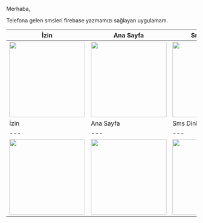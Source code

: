Merhaba,

Telefona gelen smsleri firebase yazmamızı sağlayan uygulamam.

| İzin | Ana Sayfa | Sms Dinleme | Firebase |
| --- | --- | --- | --- |
| <img src="https://live.staticflickr.com/65535/52695679751_89474f301a_k.jpg" width="200"> |  <img src="https://live.staticflickr.com/65535/52695941849_4838b7d255_k.jpg" width="200">|<img src="https://live.staticflickr.com/65535/52695679796_66fa5dfa41_k.jpg" width="200"> |  <img src="https://live.staticflickr.com/65535/52696169738_eddca77907_k.jpg" width="200">|
| İzin | Ana Sayfa | Sms Dinleme | Firebase |
| --- | --- | --- | --- |
| <img src="https://live.staticflickr.com/65535/52695679751_89474f301a_k.jpg" width="200"> |  <img src="https://live.staticflickr.com/65535/52695941849_4838b7d255_k.jpg" width="200">|<img src="https://live.staticflickr.com/65535/52695679796_66fa5dfa41_k.jpg" width="200"> |  <img src="https://live.staticflickr.com/65535/52696169738_eddca77907_k.jpg" width="200">|
